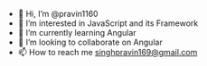 - 👋 Hi, I’m @pravin1160
- 👀 I’m interested in JavaScript and its Framework
- 🌱 I’m currently learning Angular
- 💞️ I’m looking to collaborate on Angular
- 📫 How to reach me singhpravin169@gmail.com

<!---
pravin1160/pravin1160 is a ✨ special ✨ repository because its `README.md` (this file) appears on your GitHub profile.
You can click the Preview link to take a look at your changes.
--->
